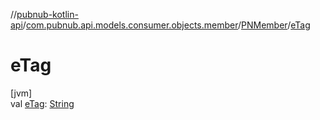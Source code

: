 //[pubnub-kotlin-api](../../../index.md)/[com.pubnub.api.models.consumer.objects.member](../index.md)/[PNMember](index.md)/[eTag](e-tag.md)

# eTag

[jvm]\
val [eTag](e-tag.md): [String](https://kotlinlang.org/api/latest/jvm/stdlib/kotlin/-string/index.html)
